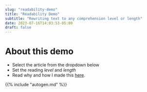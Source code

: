 ```yaml
---
slug: "readability-demo"
title: "Readability Demo"
subtitle: "Rewriting text to any comprehension level or length"
date: 2023-07-16T14:03:53-05:00
draft: false
---
```


# About this demo
- Select the article from the dropdown below
- Set the reading *level* and *length*
- Read why and how I made this [here](/posts/readability).

<script>
    function updateText() {
        var art = document.getElementById('demo-article').value;

        if(!document.querySelector('input[name="demo-lev"]:checked'))
            document.getElementsByName('demo-lev')[0].checked = true;
        var lev = document.querySelector('input[name="demo-lev"]:checked').value;

        if(!document.querySelector('input[name="demo-len"]:checked'))
            document.getElementsByName('demo-len')[0].checked = true;
        var len = document.querySelector('input[name="demo-len"]:checked').value;

        Array.from(document.querySelectorAll('div.slide-show')).forEach(
            div => { div.classList.remove('slide-show'); });
        console.log(art + '-' + lev + '-' + len);
        document.getElementById(art + '-' + lev + '-' + len).classList.add('slide-show');
    }
</script>

<style>

    div.tip, .toc {
        display:none;
    }

    h1#read-params {
        margin-bottom:0;
    }

    #demo-form {
        border:1px solid #dda;
        padding:0;
        background:#ffe;
        margin-bottom:2em;
    }

    #demo-form div.row {
        margin:1em 0.5em;
    }

    #demo-form label.col {
        min-width:25%;
    }

    #demo-form select#demo-article {
        font-size:1.2em;
        width:75%;
        max-width:75%;
    }

    #demo-form .radio-btn {
        display: inline-block;
        margin:0;
        margin-right:6px;
        cursor: pointer;
    }

    #demo-form .radio-btn input {
        display: none;
    }

    #demo-form .radio-btn span {
        padding: 0.5em;
        font-size:0.9em;
        border: 1px solid #5badf0;
        color: #333;
        background-color: #fff;
        transition: background-color .2s;
    }

    #demo-form .radio-btn input:checked + span {
        background-color: #5badf0;
        color: #fff;
    }

    .slide-pane {
        display: none;
    }

    .slide-param {
        padding: 0;
        margin: 1em 0 3em;
    }

    .slide-param-art {
        font-size:1.5em;
        text-align:center;
        font-weight:bold;
        border-bottom: 1px solid #0594cb;
    }

    .slide-param-lev {
        font-size:0.9em;
        color:#666;
        float:left;
    }

    .slide-param-len {
        font-size:0.9em;
        color:#666;
        float:right;
    }

    .slide-show {
        display: block !important;
    }

    .slide-body {
        clear:both;
        margin: 0;
        padding: 0.5em 1em;
        border-left: 4px solid #0594cb;
        background: #eee;
    }

    .slide-body h1 {
        font-size:1.3em;
        color:#000;
    }

    .slide-body h1:first-child {
        margin-top:0.2em;
    }

    .slide-body h2 {
        font-size:1.15em;
        font-weight:normal;
        color:#000;
    }

    .slide-body h3 {
        padding-left:1em;
        font-size:1em;
        font-weight:bold;
        color:#000;
    }

    .slide-body p {
        padding-left:1em;
    }

    @media only screen and (max-width: 500px) {
        #single .content,  #single .content > h1 {
            margin:0;
        }
        #demo-form select#demo-article {
            font-size:1em;
        }
        .slide-param {
            margin:1em 0;
        }
        .slide-param-art {
            font-size:1.3em;
        }
        .slide-param-lev, .slide-param-len {
            text-align:center;
            float:inherit;
        }
    }


</style>

{{% include "autogen.md" %}}

<script>
    updateText();
</script>

<!--begin-->